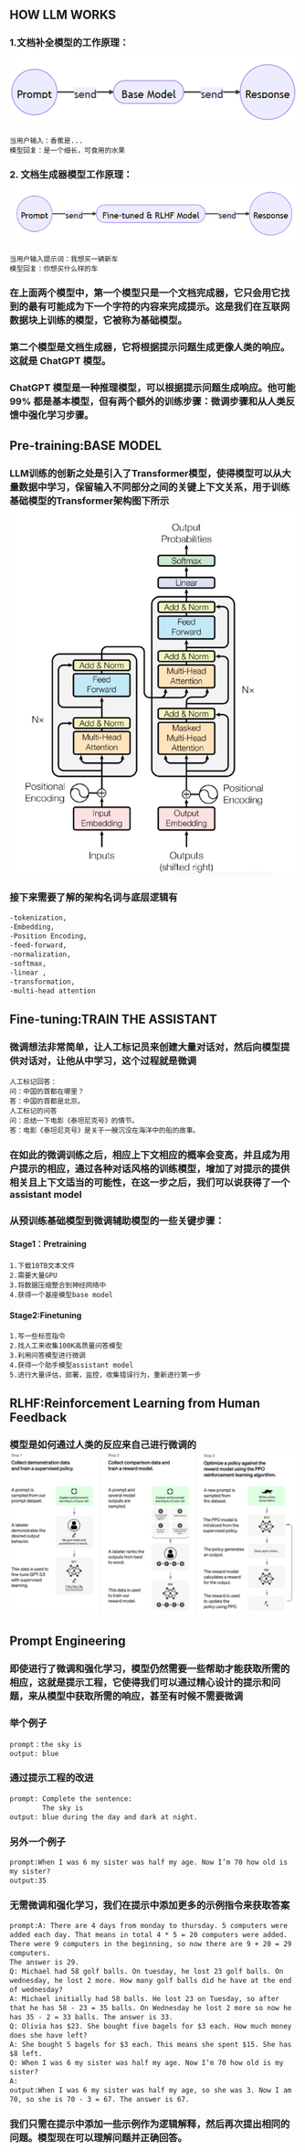 ## HOW LLM WORKS
### 1.文档补全模型的工作原理：![img_1.png](img_1.png)
    当用户输入：香蕉是...
    模型回复：是一个细长，可食用的水果
### 2. 文档生成器模型工作原理：![img_2.png](img_2.png)
    当用户输入提示词：我想买一辆新车
    模型回复：你想买什么样的车

### 在上面两个模型中，第一个模型只是一个文档完成器，它只会用它找到的最有可能成为下一个字符的内容来完成提示。这是我们在互联网数据块上训练的模型，它被称为基础模型。
### 第二个模型是文档生成器，它将根据提示问题生成更像人类的响应。这就是 ChatGPT 模型。
### ChatGPT 模型是一种推理模型，可以根据提示问题生成响应。他可能 99% 都是基本模型，但有两个额外的训练步骤：微调步骤和从人类反馈中强化学习步骤。

## Pre-training:BASE MODEL
### LLM训练的创新之处是引入了Transformer模型，使得模型可以从大量数据中学习，保留输入不同部分之间的关键上下文关系，用于训练基础模型的Transformer架构图下所示![img_3.png](img_3.png)
### 接下来需要了解的架构名词与底层逻辑有
    -tokenization,
    -Embedding,
    -Position Encoding,
    -feed-forward,
    -normalization,
    -softmax,
    -linear ,
    -transformation,
    -multi-head attention
## Fine-tuning:TRAIN THE ASSISTANT
### 微调想法非常简单，让人工标记员来创建大量对话对，然后向模型提供对话对，让他从中学习，这个过程就是微调
    人工标记回答：
    问：中国的首都在哪里？
    答：中国的首都是北京。
    人工标记的问答
    问：总结一下电影《泰坦尼克号》的情节。
    答：电影《泰坦尼克号》是关于一艘沉没在海洋中的船的故事。
### 在如此的微调训练之后，相应上下文相应的概率会变高，并且成为用户提示的相应，通过各种对话风格的训练模型，增加了对提示的提供相关且上下文适当的可能性，在这一步之后，我们可以说获得了一个assistant model
### 从预训练基础模型到微调辅助模型的一些关键步骤：
#### Stage1：Pretraining
    1.下载10TB文本文件
    2.需要大量GPU
    3.将数据压缩整合到神经网络中
    4.获得一个基座模型base model
#### Stage2:Finetuning
    1.写一些标签指令
    2.找人工来收集100K高质量问答模型
    3.利用问答模型进行微调
    4.获得一个助手模型assistant model
    5.进行大量评估，部署，监控，收集错误行为，重新进行第一步
## RLHF:Reinforcement Learning from Human Feedback
### 模型是如何通过人类的反应来自己进行微调的![img_4.png](img_4.png)
## Prompt Engineering
### 即使进行了微调和强化学习，模型仍然需要一些帮助才能获取所需的相应，这就是提示工程，它使得我们可以通过精心设计的提示和问题，来从模型中获取所需的响应，甚至有时候不需要微调
### 举个例子
    prompt：the sky is
    output: blue
### 通过提示工程的改进
    prompt: Complete the sentence:
            The sky is
    output: blue during the day and dark at night.
### 另外一个例子
    prompt:When I was 6 my sister was half my age. Now I’m 70 how old is my sister?
    output:35
### 无需微调和强化学习，我们在提示中添加更多的示例指令来获取答案
    prompt:A: There are 4 days from monday to thursday. 5 computers were added each day. That means in total 4 * 5 = 20 computers were added. There were 9 computers in the beginning, so now there are 9 + 20 = 29 computers.
    The answer is 29.
    Q: Michael had 58 golf balls. On tuesday, he lost 23 golf balls. On wednesday, he lost 2 more. How many golf balls did he have at the end of wednesday?
    A: Michael initially had 58 balls. He lost 23 on Tuesday, so after that he has 58 - 23 = 35 balls. On Wednesday he lost 2 more so now he has 35 - 2 = 33 balls. The answer is 33.
    Q: Olivia has $23. She bought five bagels for $3 each. How much money does she have left?
    A: She bought 5 bagels for $3 each. This means she spent $15. She has $8 left.
    Q: When I was 6 my sister was half my age. Now I’m 70 how old is my sister?
    A:
    output:When I was 6 my sister was half my age, so she was 3. Now I am 70, so she is 70 - 3 = 67. The answer is 67.
### 我们只需在提示中添加一些示例作为逻辑解释，然后再次提出相同的问题。模型现在可以理解问题并正确回答。